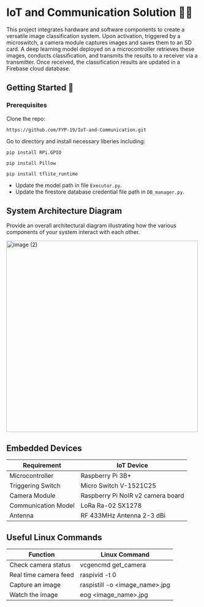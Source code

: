 # IoT and Communication Solution 📡🚀

This project integrates hardware and software components to create a versatile image classification system. Upon activation, triggered by a microswitch, a camera module captures images and saves them to an SD card. A deep learning model deployed on a microcontroller retrieves these images, conducts classification, and transmits the results to a receiver via a transmitter. Once received, the classification results are updated in a Firebase cloud database. 

## Getting Started 🏁
### Prerequisites
Clone the repo: 
```
https://github.com/FYP-19/IoT-and-Communication.git
```
Go to directory and install necessary liberies including:
```
pip install RPi.GPIO
```
```
pip install Pillow
```
```
pip install tflite_runtime
```
* Update the model path in file ``Executor.py``.
* Update the firestore database credential file path in ``DB_manager.py``.  

## System Architecture Diagram
 Provide an overall architectural diagram illustrating how the various components of your system interact with each other.
 
<img src="https://github.com/FYP-19/IoT/assets/75986133/3cce3e50-2393-4969-a2b9-c611c6560571" alt="image (2)" width="500"/>

## Embedded Devices

| Requirement                | IoT Device                                |
|-------------------------|----------------------------------------------|
| Microcontroller    | Raspberry Pi 3B+            |
| Triggering Switch   |  Micro Switch V-1521C25  |
| Camera Module        |  Raspberry Pi NoIR v2 camera board |
| Communication Model        |  LoRa Ra-02 SX1278 |
| Antenna        |  RF 433MHz Antenna 2-3 dBi   |

## Useful Linux Commands 

| Function                | Linux Command                                |
|-------------------------|----------------------------------------------|
| Check camera status    | vcgencmd get_camera            |
| Real time camera feed   | raspivid -t 0            |
| Capture an image        |  raspistill -o <image_name>.jpg |
| Watch the image        |  eog <image_name>.jpg |
